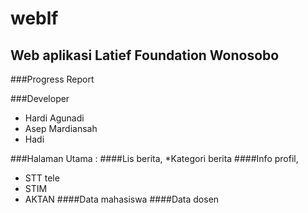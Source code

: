 weblf
=====

## Web aplikasi Latief Foundation Wonosobo

###Progress Report


###Developer
* Hardi Agunadi
* Asep Mardiansah
* Hadi


###Halaman Utama :
####Lis berita,
*Kategori berita
####Info profil,
* STT tele
* STIM
* AKTAN
####Data mahasiswa
####Data dosen
